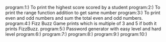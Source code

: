 program:1:)  To print the highest score scored by a student
program:2:)  To print the range function addition to get same number
program:3:)  To print even and odd numbers and sum the total even and odd numbers.
program:4:)  Fizz Buzz Game prints which is multiple of 3 and 5 if both it prints FizzBuzz.
program:5:)  Password generator with easy level and hard level
program:6:)
program:7:)
program:8:)
program:9:)
program:10:)
